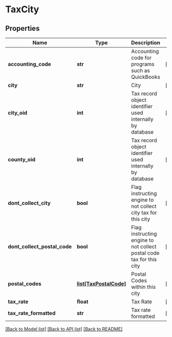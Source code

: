 # TaxCity

## Properties
Name | Type | Description | Notes
------------ | ------------- | ------------- | -------------
**accounting_code** | **str** | Accounting code for programs such as QuickBooks | [optional] 
**city** | **str** | City | [optional] 
**city_oid** | **int** | Tax record object identifier used internally by database | [optional] 
**county_oid** | **int** | Tax record object identifier used internally by database | [optional] 
**dont_collect_city** | **bool** | Flag instructing engine to not collect city tax for this city | [optional] 
**dont_collect_postal_code** | **bool** | Flag instructing engine to not collect postal code tax for this city | [optional] 
**postal_codes** | [**list[TaxPostalCode]**](TaxPostalCode.md) | Postal Codes within this city | [optional] 
**tax_rate** | **float** | Tax Rate | [optional] 
**tax_rate_formatted** | **str** | Tax rate formatted | [optional] 

[[Back to Model list]](../README.md#documentation-for-models) [[Back to API list]](../README.md#documentation-for-api-endpoints) [[Back to README]](../README.md)


